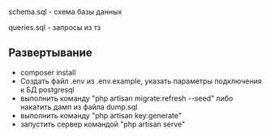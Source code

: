 schema.sql - схема базы данных

queries.sql - запросы из тз


Развертывание
-
- composer install
- Создать файл .env из .env.example, указать параметры подключения к БД postgresql
- выполнить команду "php artisan migrate:refresh --seed" либо накатить дамп из файла dump.sql
- выполнить команду "php artisan key:generate"
- запустить сервер командой "php artisan serve"
 